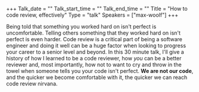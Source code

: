 +++
Talk_date = ""
Talk_start_time = ""
Talk_end_time = ""
Title = "How to code review, effectively"
Type = "talk"
Speakers = ["max-woolf"]
+++

Being told that something you worked hard on isn't perfect is uncomfortable. Telling others something that they worked hard on isn't perfect is even harder. Code review is a critical part of being a software engineer and doing it well can be a huge factor when looking to progress your career to a senior level and beyond. In this 30 minute talk, I'll give a history of how I learned to be a code reviewer, how *you* can be a better reviewer and, most importantly, how not to want to cry and throw in the towel when someone tells you your code isn't perfect. **We are not our code**, and the quicker we become comfortable with it, the quicker we can reach code review nirvana.
